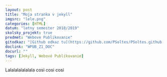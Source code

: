 ```yaml
---
layout: post
title: "Moja stranka v jekyll"
imgsrc: "lele.png"
categories: [HTML]
datum: "letny semester 2018/2019"
skolsky_projekt: true
predmet: "Webove Publikovanie"
gitodkaz: "[Github odkaz tu](https://github.com/PSoltes/PSoltes.github.io)"
doclink: "WPUB_Z1_DOC"
docurl: ""
tags: [Jekyll, Webové Publikovanie]
---
```

Lalalalalalalala cosi cosi cosi